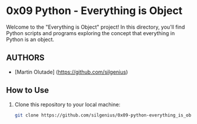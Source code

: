# 0x09 Python - Everything is Object

Welcome to the "Everything is Object" project! In this directory, you'll find Python scripts and programs exploring the concept that everything in Python is an object.

## AUTHORS

- [Martin Olutade] (https://github.com/silgenius)

## How to Use

1. Clone this repository to your local machine:

   ```bash
   git clone https://github.com/silgenius/0x09-python-everything_is_object.git

